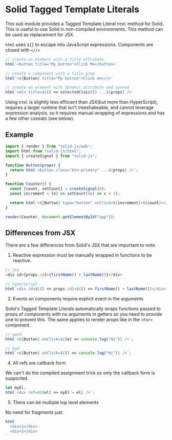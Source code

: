 # Solid Tagged Template Literals

This sub module provides a Tagged Template Literal `html` method for Solid. This is useful to use Solid in non-compiled environments. This method can be used as replacement for JSX.

`html` uses `${}` to escape into JavaScript expressions. Components are closed with `<//>`

```js
// create an element with a title attribute
html`<button title="My button">Click Me</button>`

// create a component with a title prop
html`<${Button} title="My button">Click me<//>`

// create an element with dynamic attribute and spread
html`<div title=${() => selectedClass()} ...${props} />`
```

Using `html` is slightly less efficient than JSX(but more than HyperScript), requires a larger runtime that isn't treeshakeable, and cannot leverage expression analysis, so it requires manual wrapping of expressions and has a few other caveats (see below).

## Example

```js
import { render } from "solid-js/web";
import html from "solid-js/html";
import { createSignal } from "solid-js";

function Button(props) {
  return html`<button class="btn-primary" ...${props} />`;
}

function Counter() {
  const [count, setCount] = createSignal(0);
  const increment = (e) => setCount((c) => c + 1);

  return html`<${Button} type="button" onClick=${increment}>${count}<//>`;
}

render(Counter, document.getElementById("app"));
```

## Differences from JSX

There are a few differences from Solid's JSX that are important to note.

1. Reactive expression must be manually wrapped in functions to be reactive.

```js
// jsx
<div id={props.id}>{firstName() + lastName()}</div>

// hyperscript
html`<div id=${() => props.id}>${() => firstName() + lastName()}</div>`
```

2. Events on components require explicit event in the arguments

Solid's Tagged Template Literals automatically wraps functions passed to props of components with no arguments in getters so you need to provide one to prevent this. The same applies to render props like in the `<For>` component.

```js
// good
html`<${Button} onClick=${(e) => console.log("Hi")} />`;

// bad
html`<${Button} onClick=${() => console.log("Hi")} />`;
```

4. All refs are callback form

We can't do the compiled assignment trick so only the callback form is supported.

```js
let myEl;
html`<div ref=${(el) => myEl = el} />`;
```

5. There can be multiple top level elements

No need for fragments just:
```js
html`
  <div>1</div>
  <div>2</div>
`
```